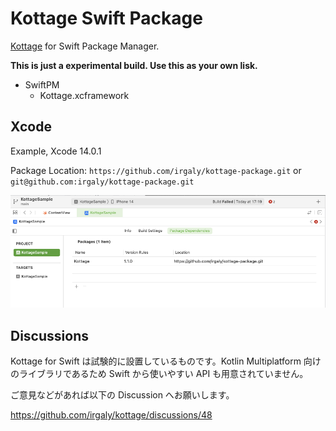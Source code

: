 # Kottage Swift Package

[Kottage](https://github.com/irgaly/kottage) for Swift Package Manager.

**This is just a experimental build. Use this as your own lisk.**

* SwiftPM
  * Kottage.xcframework

## Xcode

Example, Xcode 14.0.1

Package Location: `https://github.com/irgaly/kottage-package.git` or `git@github.com:irgaly/kottage-package.git`

![xcode14.0.1](xcode.png)

## Discussions

Kottage for Swift は試験的に設置しているものです。Kotlin Multiplatform 向けのライブラリであるため Swift から使いやすい API も用意されていません。

ご意見などがあれば以下の Discussion へお願いします。

https://github.com/irgaly/kottage/discussions/48


